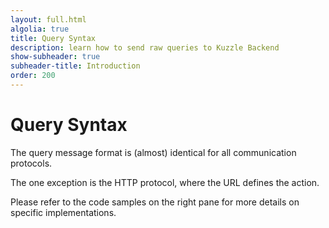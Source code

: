```yaml
---
layout: full.html
algolia: true
title: Query Syntax
description: learn how to send raw queries to Kuzzle Backend
show-subheader: true
subheader-title: Introduction
order: 200
---
```


# Query Syntax

The query message format is (almost) identical for all communication protocols.

The one exception is the HTTP protocol, where the URL defines the action.

Please refer to the code samples on the right pane for more details on specific implementations.
